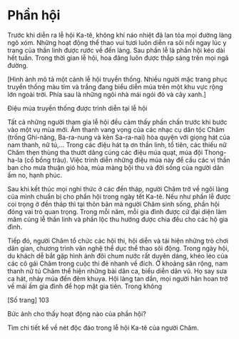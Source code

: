 # Phần hội

Trước khi diễn ra lễ hội Ka-tê, không khí náo nhiệt đã lan tỏa mọi đường làng ngõ xóm. Những hoạt động thể thao vui tươi luôn diễn ra sôi nổi ngay lúc y trang của thần linh được rước về đến làng. Sau phần lễ là phần hội kéo dài hết tuần. Trong thời gian lễ hội, hoa đăng luôn được thắp sáng trên mọi ngã đường.

[Hình ảnh mô tả một cảnh lễ hội truyền thống. Nhiều người mặc trang phục truyền thống màu tím và trắng đang biểu diễn múa trên một khu vực rộng lớn ngoài trời. Phía sau là những ngôi nhà mái ngói đỏ và cây xanh.]

Điệu múa truyền thống được trình diễn tại lễ hội

Tất cả những người tham gia lễ hội đều cảm thấy phấn chấn trước khi bước vào một vụ mùa mới. Âm thanh vang vọng của các nhạc cụ dân tộc Chăm (trống Ghi-năng, Ba-ra-nung và kèn Sa-ra-nai) hòa quyện với giọng hát của nam thanh, nữ tú,... Trong các điệu hát tạ ơn thần linh, tổ tiên, các thiếu nữ Chăm thẹn thùng tha thướt dâng cúng các điệu múa quạt, múa đội Thong-ha-la (cổ bồng trâu). Việc trình diễn những điệu múa này để cầu các vị thần ban cho mưa thuận gió hòa, mùa màng bội thu và đời sống của người dân ấm no, hạnh phúc.

Sau khi kết thúc mọi nghi thức ở các đền tháp, người Chăm trở về ngôi làng của mình chuẩn bị cho phần hội trong ngày tết Ka-tê. Nếu như phần lễ được coi trọng ở đền tháp thì tại thôn bản mà người Chăm sinh sống, phần hội đóng vai trò quan trọng. Trong mỗi năm, mỗi gia đình được cử đại diện làm mâm cúng lễ thần linh và phần lộc thu hưởng được chia đều cho các hộ gia đình.

Tiếp đó, người Chăm tổ chức các hội thi, hội diễn và tái hiện những trò chơi dân gian, chương trình văn nghệ thể dục thể thao sôi động. Trong ngày hội, du khách dễ bắt gặp hình ảnh đôi chum nước rất duyên dáng, khéo léo của các cô gái Chăm trong cuộc thi đẻ nhanh về đích. Ở khoảng sân rộng, nam thanh nữ tú Chăm thể hiện những bài dân ca, biểu diễn dân vũ. Họ say sưa ca hát, nhảy múa đến đêm khuya. Hội làng tan dần, mọi người hân hoan trở về mái ấm gia đình để họp mặt gia tiên. Trong không

[Số trang] 103

Bức ảnh cho thấy hoạt động nào của phần hội?

Tìm chi tiết kể về nét độc đáo trong lễ hội Ka-tê của người Chăm.